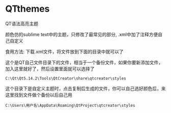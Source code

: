 # QTthemes
QT语法高亮主题

颜色仿的sublime text中的主题，只修改了最常见的部分, .xml中加了注释方便自己自定义

食用方法: 下载.xml文件，将文件放到下面的目录中就可以了

这个是QT自己文件目录下的文件，相当于一个备份文件，如果你要新添加文件，加入这里就好了，然后设置里面就可以选择了
```
C:\Qt\Qt5.14.2\Tools\QtCreator\share\qtcreator\styles
```

这个目录下是自定义主题时，点击复制后生成的文件，你可以自己选好颜色后，来这里找到文件做个备份以后自己用
```
C:\Users\用户名\AppData\Roaming\QtProject\qtcreator\styles
```
